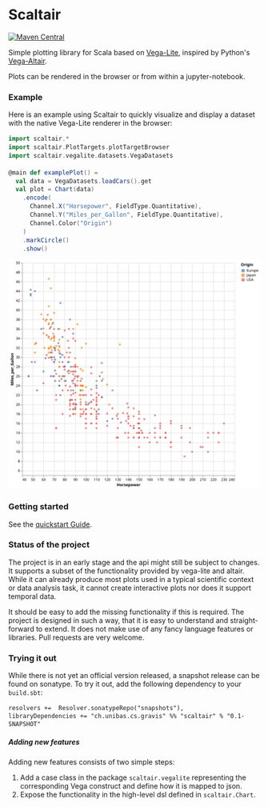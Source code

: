 # Scaltair

[![Maven Central](https://maven-badges.herokuapp.com/maven-central/ch.unibas.cs.gravis/scaltair_3/badge.svg)](https://maven-badges.herokuapp.com/maven-central/ch.unibas.cs.gravis/scaltair_3) 

Simple plotting library for Scala based on [Vega-Lite](https://vega.github.io/vega-lite/), inspired by Python's [Vega-Altair](https://altair-viz.github.io/gallery/index.html).

Plots can be rendered in the browser or from within a jupyter-notebook. 

### Example

Here is an example using Scaltair to quickly visualize and display a dataset with the native Vega-Lite renderer in the browser:

```scala 
import scaltair.*
import scaltair.PlotTargets.plotTargetBrowser
import scaltair.vegalite.datasets.VegaDatasets

@main def examplePlot() = 
  val data = VegaDatasets.loadCars().get
  val plot = Chart(data)
    .encode(
      Channel.X("Horsepower", FieldType.Quantitative),
      Channel.Y("Miles_per_Gallon", FieldType.Quantitative),
      Channel.Color("Origin")
    )
    .markCircle()
    .show()
```

![cars-plot](./cars-plot.svg)

### Getting started

See the [quickstart Guide](docs/quickstart.md). 


### Status of the project

The project is in an early stage and the api might still be subject to changes. 
It supports a subset of the functionality provided by 
vega-lite and altair. While it can already produce most plots used in a typical scientific context or 
data analysis task, it cannot create interactive plots nor does it support temporal data. 

It should be easy to add the missing functionality if this is required. The project is designed in such a way, that it is easy to understand and straight-forward to extend. It does not make use of any fancy language features or libraries. Pull requests are very welcome.



### Trying it out

While there is not yet an official version released, a snapshot release can be found 
on sonatype. To try it out, add the following dependency to your `build.sbt`:

```
resolvers +=  Resolver.sonatypeRepo("snapshots"), 
libraryDependencies += "ch.unibas.cs.gravis" %% "scaltair" % "0.1-SNAPSHOT"
```

##### Adding new features
Adding new features consists of two simple steps:

1. Add a case class in the package `scaltair.vegalite` representing the corresponding Vega construct and define how it is mapped to json. 
2. Expose the functionality in the high-level dsl defined in `scaltair.Chart`. 

